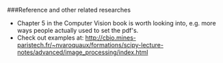 ###Reference and other related researches
- Chapter 5 in the Computer Vision book is worth looking into, e.g. more ways people actually used to set the pdf's.
- Check out examples at: http://cbio.mines-paristech.fr/~nvaroquaux/formations/scipy-lecture-notes/advanced/image_processing/index.html